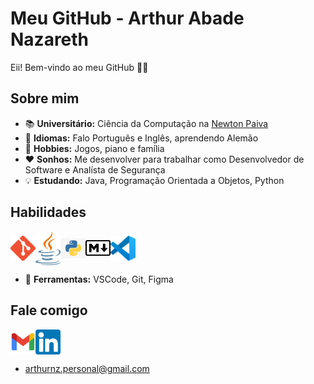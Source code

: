 # Meu GitHub - Arthur Abade Nazareth
Eii! Bem-vindo ao meu GitHub 👋😜

## Sobre mim
+ 📚 **Universitário:** Ciência da Computação na [Newton Paiva](https://newtonpaiva.br)
+ 💬 **Idiomas:** Falo Português e Inglês, aprendendo Alemão
+ 💎 **Hobbies:** Jogos, piano e família
+ ❤️ **Sonhos:** Me desenvolver para trabalhar como Desenvolvedor de Software e Analísta de Segurança
+ 💡 **Estudando:** Java, Programação Orientada a Objetos, Python

## Habilidades
<img src="Images/Git.png" alt="Git" style="width:40px;" align="center"><img src="Images/Java.png" alt="Java" style="width:40px;" align="center"><img src="Images/Python.png" alt="Python" style="width:40px;" align="center"><img src="Images/Markdown.png" alt="Markdown" style="width:40px;" align="center"><img src="Images/VSCode.png" alt="VSCode" style="width:40px;" align="center">

+ 🔧 **Ferramentas:** VSCode, Git, Figma

## Fale comigo
<a href="mailto:arthurnz.personal@gmail.com"><img src="Images/Gmail.png" style="width:40px;" align="center"></a><a href="https://www.linkedin.com/in/arthur-abade-nazareth-202559312/"><img src="Images/Linkedin.png" style="width:40px;" align="center"></a>

+ arthurnz.personal@gmail.com
